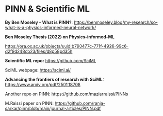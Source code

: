 # PINN & Scientific ML

**By Ben Moseley - What is PINN?**: https://benmoseley.blog/my-research/so-what-is-a-physics-informed-neural-network/

**Ben Moseley Thesis (2022) on Physics-informed-ML**

https://ora.ox.ac.uk/objects/uuid:b790477c-771f-4926-99c6-d2f9d248cb23/files/d8p58pd35h

**Scientific ML repo:**
https://github.com/SciML

SciML webpage: https://sciml.ai/

**Advancing the frontiers of research with SciML:**  https://www.arxiv.org/pdf/2501.18708

Another repo on PINN: https://github.com/maziarraissi/PINNs

M.Raissi paper on PINN: https://github.com/ranja-sarkar/pinn/blob/main/journal-articles/PINN.pdf



